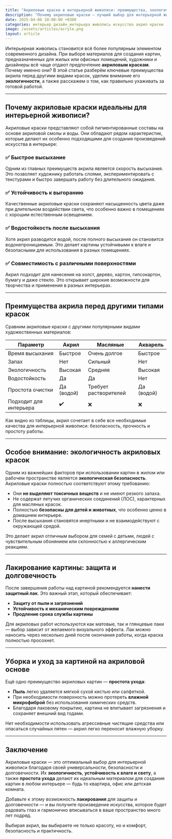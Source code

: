 ```yaml
---
title: "Акриловые краски в интерьерной живописи: преимущества, экологичность и уход"
description: "Почему акриловые краски — лучший выбор для интерьерной живописи. Экологичность, долговечность, простота ухода и защита лаком."
date: 2025-04-06 10:00:00 +0300
categories: интерьер дизайн_интерьера живопись искусство акрил краски
image: /assets/articles/acryle.png
layout: article
---
```


Интерьерная живопись становится всё более популярным элементом современного дизайна. При выборе материалов для создания картин, предназначенных для жилых или офисных помещений, художники и дизайнеры всё чаще отдают предпочтение **акриловым краскам**. Почему именно они? В этой статье разберём ключевые преимущества акрила перед другими видами красок, уделим внимание его **экологичности**, а также расскажем о том, как правильно ухаживать за готовой работой.

---

## Почему акриловые краски идеальны для интерьерной живописи?

Акриловые краски представляют собой пигментированные составы на основе акриловой смолы и воды. Они обладают рядом характеристик, которые делают их особенно подходящими для создания произведений искусства в интерьере:

### ✅ Быстрое высыхание
Одним из главных преимуществ акрила является скорость высыхания. Это позволяет художнику работать слоями, экспериментировать с текстурами и быстро завершать работу без длительного ожидания.

### ✅ Устойчивость к выгоранию
Качественные акриловые краски сохраняют насыщенность цвета даже при длительном воздействии света, что особенно важно в помещениях с хорошим естественным освещением.

### ✅ Водостойкость после высыхания
Хотя акрил разводится водой, после полного высыхания он становится водонепроницаемым. Это делает картины устойчивыми к влаге и безопасными для использования в разных помещениях.

### ✅ Совместимость с различными поверхностями
Акрил подходит для нанесения на холст, дерево, картон, гипсокартон, бумагу и даже стекло. Это открывает широкие возможности для творчества и применения в разных интерьерах.

---

## Преимущества акрила перед другими типами красок

Сравним акриловые краски с другими популярными видами художественных материалов:

| Параметр               | Акрил         | Масляные      | Акварель      |
|------------------------|---------------|----------------|----------------|
| Время высыхания        | Быстрое       | Очень долгое   | Быстрое       |
| Запах                  | Нет           | Сильный        | Нет           |
| Экологичность          | Высокая       | Средняя        | Высокая       |
| Водостойкость          | Да            | Да             | Нет           |
| Простота очистки       | Да (водой)    | Требует растворителей | Да (водой) |
| Подходит для интерьера | ✔️             | ❌              | ❌              |

Как видно из таблицы, акрил сочетает в себе все необходимые качества для интерьерной живописи: безопасность, прочность и простоту работы.

---

## Особое внимание: экологичность акриловых красок

Одним из важнейших факторов при использовании картин в жилом или рабочем пространстве является **экологическая безопасность**. Акриловые краски полностью соответствуют этому требованию:

- Они **не выделяют токсичных веществ** и не имеют резкого запаха.
- Не содержат летучих органических соединений (ЛОС), характерных для масляных красок.
- Полностью **безопасны для детей и животных**, что особенно ценно в домашнем интерьере.
- После высыхания становятся инертными и не взаимодействуют с окружающей средой.

Это делает акрил отличным выбором для семей с детьми, людей с чувствительным обонянием или склонностью к аллергическим реакциям.

---

## Лакирование картины: защита и долговечность

После завершения работы над картиной рекомендуется **нанести защитный лак**. Это важный этап, который обеспечивает:

- **Защиту от пыли и загрязнений**
- **Устойчивость к механическим повреждениям**
- **Продление срока службы картины**

Для акриловых работ используются как матовые, так и глянцевые лаки — выбор зависит от желаемого визуального эффекта. Лак можно наносить через несколько дней после окончания работы, когда краска полностью просохнет.

---

## Уборка и уход за картиной на акриловой основе

Ещё одно преимущество акриловых картин — **простота ухода**:

- **Пыль** легко удаляется мягкой сухой кистью или салфеткой.
- При необходимости поверхность можно протереть **влажной микрофиброй** без использования химических средств.
- Благодаря лаковому покрытию, картина не впитывает загрязнения и сохраняет внешний вид годами.

Нет необходимости использовать агрессивные чистящие средства или опасаться случайных пятен — акрил легко переносит влажную уборку.

---

## Заключение

Акриловые краски — это оптимальный выбор для интерьерной живописи благодаря своей универсальности, безопасности и долговечности. Их **экологичность**, **устойчивость к влаге и свету**, а также **простота ухода** делают их идеальным материалом для создания картин в любом интерьере — будь то квартира, офис или детская комната.

Добавьте к этому возможность **лакирования** для защиты и долговечности — и вы получите произведение искусства, которое будет радовать глаз и гармонично вписываться в ваше пространство много лет подряд.

Выбирая акрил, вы выбираете не только красоту, но и комфорт, безопасность и практичность.
